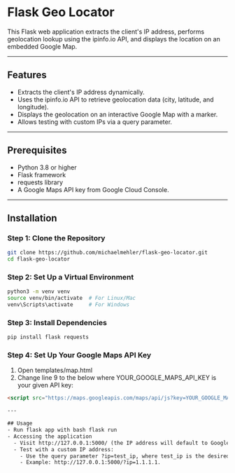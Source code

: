 # Flask Geo Locator

This Flask web application extracts the client's IP address, performs geolocation lookup using the ipinfo.io API, and displays the location on an embedded Google Map.

---

## Features
- Extracts the client's IP address dynamically.
- Uses the ipinfo.io API to retrieve geolocation data (city, latitude, and longitude).
- Displays the geolocation on an interactive Google Map with a marker.
- Allows testing with custom IPs via a query parameter.

---

## Prerequisites
- Python 3.8 or higher
- Flask framework
- requests library
- A Google Maps API key from Google Cloud Console.

---

## Installation

### Step 1: Clone the Repository
```bash
git clone https://github.com/michaelmehler/flask-geo-locator.git
cd flask-geo-locator
```

### Step 2: Set Up a Virtual Environment 
```bash
python3 -m venv venv
source venv/bin/activate  # For Linux/Mac
venv\Scripts\activate     # For Windows
```

### Step 3: Install Dependencies
```bash
pip install flask requests
```

### Step 4: Set Up Your Google Maps API Key
1. Open templates/map.html
2. Change line 9 to the below where YOUR_GOOGLE_MAPS_API_KEY is your given API key:
```html
<script src="https://maps.googleapis.com/maps/api/js?key=YOUR_GOOGLE_MAPS_API_KEY"></script>

---

## Usage 
- Run flask app with bash flask run
- Accessing the application
  - Visit http://127.0.0.1:5000/ (the IP address will default to Google's public DNS, 8.8.8.8) 
  - Test with a custom IP address:
    - Use the query parameter ?ip=test_ip, where test_ip is the desired IP address.
    - Example: http://127.0.0.1:5000/?ip=1.1.1.1.
 
